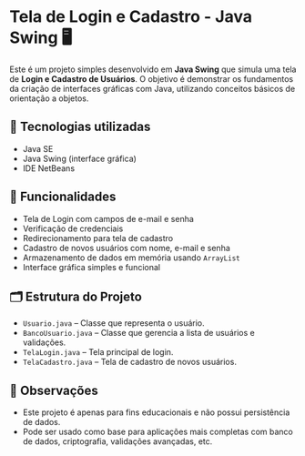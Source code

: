 # Tela de Login e Cadastro - Java Swing 🖥️

Este é um projeto simples desenvolvido em **Java Swing** que simula uma tela de **Login e Cadastro de Usuários**. O objetivo é demonstrar os fundamentos da criação de interfaces gráficas com Java, utilizando conceitos básicos de orientação a objetos.

## 🔧 Tecnologias utilizadas

- Java SE
- Java Swing (interface gráfica)
- IDE NetBeans 

## 🚀 Funcionalidades

- Tela de Login com campos de e-mail e senha
- Verificação de credenciais
- Redirecionamento para tela de cadastro
- Cadastro de novos usuários com nome, e-mail e senha
- Armazenamento de dados em memória usando `ArrayList`
- Interface gráfica simples e funcional

## 🗂️ Estrutura do Projeto

- `Usuario.java` – Classe que representa o usuário.
- `BancoUsuario.java` – Classe que gerencia a lista de usuários e validações.
- `TelaLogin.java` – Tela principal de login.
- `TelaCadastro.java` – Tela de cadastro de novos usuários.

## 📌 Observações

- Este projeto é apenas para fins educacionais e não possui persistência de dados.
- Pode ser usado como base para aplicações mais completas com banco de dados, criptografia, validações avançadas, etc.
